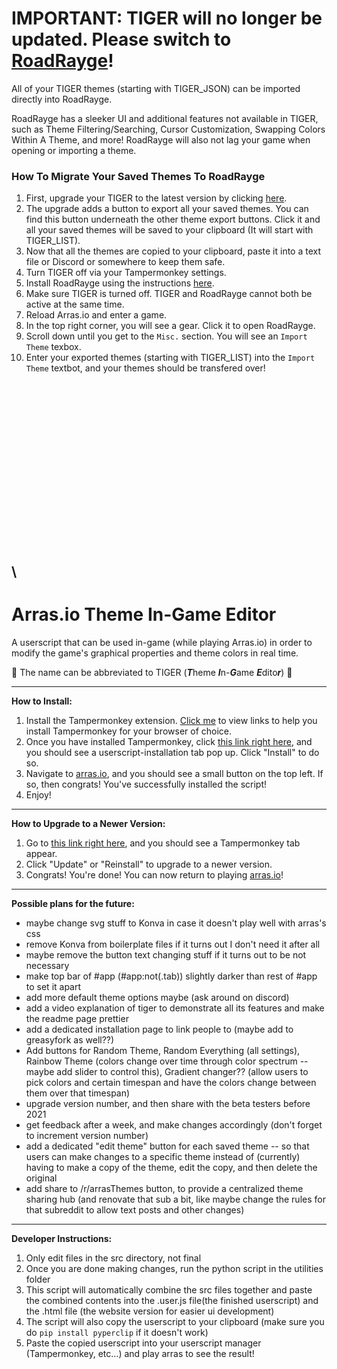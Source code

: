 
# IMPORTANT: TIGER will no longer be updated. Please switch to [RoadRayge](https://github.com/Road6943/RoadRayge)!
 All of your TIGER themes (starting with TIGER_JSON) can be imported directly into RoadRayge.

RoadRayge has a sleeker UI and additional features not available in TIGER, such as Theme Filtering/Searching, Cursor Customization, Swapping Colors Within A Theme, and more! RoadRayge will also not lag your game when opening or importing a theme.

### How To Migrate Your Saved Themes To RoadRayge
1. First, upgrade your TIGER to the latest version by clicking [here](https://github.com/Road6943/Arras-Theme-In-Game-Editor/raw/main/final/theme_in_game_editor.user.js).
2. The upgrade adds a button to export all your saved themes. You can find this button underneath the other theme export buttons. Click it and all your saved themes will be saved to your clipboard (It will start with TIGER_LIST).
3. Now that all the themes are copied to your clipboard, paste it into a text file or Discord or somewhere to keep them safe.
4. Turn TIGER off via your Tampermonkey settings.
5. Install RoadRayge using the instructions [here](https://github.com/Road6943/RoadRayge).
6. Make sure TIGER is turned off. TIGER and RoadRayge cannot both be active at the same time.
7. Reload Arras.io and enter a game.
8. In the top right corner, you will see a gear. Click it to open RoadRayge.
9. Scroll down until you get to the `Misc.` section. You will see an `Import Theme` texbox.
10. Enter your exported themes (starting with TIGER_LIST) into the `Import Theme` textbot, and your themes should be transfered over!

\
\
\
\
\
\
\
\
\
\
\
\
---

# Arras.io Theme In-Game Editor
A userscript that can be used in-game (while playing Arras.io) in order to modify the game's graphical properties and theme colors in real time.

🐅 The name can be abbreviated to TIGER (***T***heme ***I***n-***G***ame ***E***dito***r***) 🐅

---

**How to Install:**
1. Install the Tampermonkey extension. [Click me](https://www.tampermonkey.net/?ext=dhdg) to view links to help you install Tampermonkey for your browser of choice.
2. Once you have installed Tampermonkey, click [this link right here](https://github.com/Road6943/Arras-Theme-In-Game-Editor/raw/main/final/theme_in_game_editor.user.js), and you should see a userscript-installation tab pop up. Click "Install" to do so.
3. Navigate to [arras.io](https://arras.io/), and you should see a small button on the top left. If so, then congrats! You've successfully installed the script!
4. Enjoy!

---

**How to Upgrade to a Newer Version:**
1. Go to [this link right here](https://github.com/Road6943/Arras-Theme-In-Game-Editor/raw/main/final/theme_in_game_editor.user.js), and you should see a Tampermonkey tab appear. 
2. Click "Update" or "Reinstall" to upgrade to a newer version.
3. Congrats! You're done! You can now return to playing [arras.io](https://arras.io/)!

---

**Possible plans for the future:**
+ maybe change svg stuff to Konva in case it doesn't play well with arras's css
+ remove Konva from boilerplate files if it turns out I don't need it after all
+ maybe remove the button text changing stuff if it turns out to be not necessary
+ make top bar of #app (#app:not(.tab)) slightly darker than rest of #app to set it apart
+ add more default theme options maybe (ask around on discord)
+ add a video explanation of tiger to demonstrate all its features and make the readme page prettier
+ add a dedicated installation page to link people to (maybe add to greasyfork as well??)
+ Add buttons for Random Theme, Random Everything (all settings), Rainbow Theme (colors change over time through color spectrum -- maybe add slider to control this), Gradient changer?? (allow users to pick colors and certain timespan and have the colors change between them over that timespan)
+ upgrade version number, and then share with the beta testers before 2021
+ get feedback after a week, and make changes accordingly (don't forget to increment version number)
+ add a dedicated "edit theme" button for each saved theme -- so that users can make changes to a specific theme instead of (currently) having to make a copy of the theme, edit the copy, and then delete the original 
+ add share to /r/arrasThemes button, to provide a centralized theme sharing hub (and renovate that sub a bit, like maybe change the rules for that subreddit to allow text posts and other changes)

---

**Developer Instructions:**
1. Only edit files in the src directory, not final
2. Once you are done making changes, run the python script in the utilities folder
3. This script will automatically combine the src files together and paste the combined contents into the .user.js file(the finished userscript) and the .html file (the website version for easier ui development)
4. The script will also copy the userscript to your clipboard (make sure you do `pip install pyperclip` if it doesn't work)
5. Paste the copied userscript into your userscript manager (Tampermonkey, etc...) and play arras to see the result!

